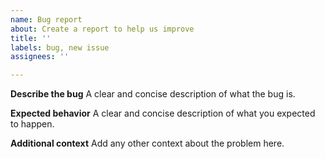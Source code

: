 ```yaml
---
name: Bug report
about: Create a report to help us improve
title: ''
labels: bug, new issue
assignees: ''

---
```


**Describe the bug**
A clear and concise description of what the bug is.

**Expected behavior**
A clear and concise description of what you expected to happen.

**Additional context**
Add any other context about the problem here.
